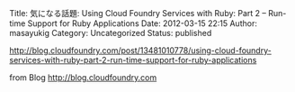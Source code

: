 Title: 気になる話題: Using Cloud Foundry Services with Ruby: Part 2 – Run-time Support for Ruby Applications
Date: 2012-03-15 22:15
Author: masayukig
Category: Uncategorized
Status: published


<http://blog.cloudfoundry.com/post/13481010778/using-cloud-foundry-services-with-ruby-part-2-run-time-support-for-ruby-applications>  
  
from Blog <http://blog.cloudfoundry.com>

